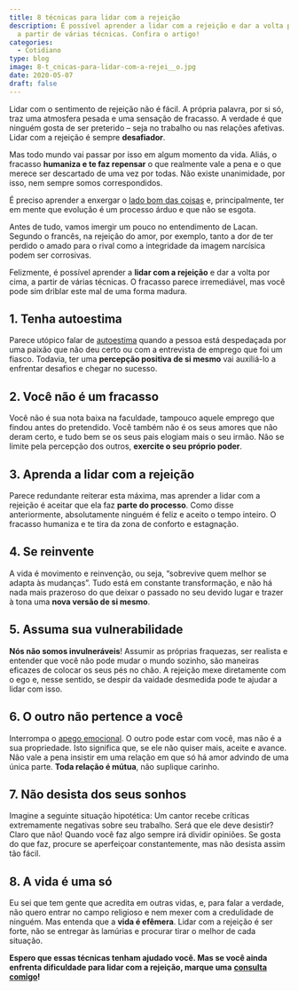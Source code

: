 ```yaml
---
title: 8 técnicas para lidar com a rejeição
description: É possível aprender a lidar com a rejeição e dar a volta por cima,
  a partir de várias técnicas. Confira o artigo!
categories:
  - Cotidiano
type: blog
image: 8-t_cnicas-para-lidar-com-a-rejei__o.jpg
date: 2020-05-07
draft: false
---
```


Lidar com o sentimento de rejeição não é fácil. A própria palavra, por si só, traz uma atmosfera pesada e uma sensação de fracasso. A verdade é que ninguém gosta de ser preterido – seja no trabalho ou nas relações afetivas. Lidar com a rejeição é sempre **desafiador**.

Mas todo mundo vai passar por isso em algum momento da vida. Aliás, o fracasso **humaniza e te faz repensar** o que realmente vale a pena e o que merece ser descartado de uma vez por todas. Não existe unanimidade, por isso, nem sempre somos correspondidos.

É preciso aprender a enxergar o [lado bom das coisas](/diario-positivo/) e, principalmente, ter em mente que evolução é um processo árduo e que não se esgota.

Antes de tudo, vamos imergir um pouco no entendimento de Lacan. Segundo o francês, na rejeição do amor, por exemplo, tanto a dor de ter perdido o amado para o rival como a integridade da imagem narcísica podem ser corrosivas.

Felizmente, é possível aprender a **lidar com a rejeição** e dar a volta por cima, a partir de várias técnicas. O fracasso parece irremediável, mas você pode sim driblar este mal de uma forma madura.

## 1. Tenha autoestima

Parece utópico falar de [autoestima](/como-aumentar-a-autoestima/) quando a pessoa está despedaçada por uma paixão que não deu certo ou com a entrevista de emprego que foi um fiasco. Todavia, ter uma **percepção positiva de si mesmo** vai auxiliá-lo a enfrentar desafios e chegar no sucesso.

## 2. Você não é um fracasso

Você não é sua nota baixa na faculdade, tampouco aquele emprego que findou antes do pretendido. Você também não é os seus amores que não deram certo, e tudo bem se os seus pais elogiam mais o seu irmão. Não se limite pela percepção dos outros, **exercite o seu próprio poder**.

## 3. Aprenda a lidar com a rejeição

Parece redundante reiterar esta máxima, mas aprender a lidar com a rejeição é aceitar que ela faz **parte do processo**. Como disse anteriormente, absolutamente ninguém é feliz e aceito o tempo inteiro. O fracasso humaniza e te tira da zona de conforto e estagnação.

## 4. Se reinvente

A vida é movimento e reinvenção, ou seja, “sobrevive quem melhor se adapta às mudanças”. Tudo está em constante transformação, e não há nada mais prazeroso do que deixar o passado no seu devido lugar e trazer à tona uma **nova versão de si mesmo**.

## 5. Assuma sua vulnerabilidade

**Nós não somos invulneráveis**! Assumir as próprias fraquezas, ser realista e entender que você não pode mudar o mundo sozinho, são maneiras eficazes de colocar os seus pés no chão. A rejeição mexe diretamente com o ego e, nesse sentido, se despir da vaidade desmedida pode te ajudar a lidar com isso.

## 6. O outro não pertence a você

Interrompa o [apego emocional](/voce-sofre-de-apego-emocional/). O outro pode estar com você, mas não é a sua propriedade. Isto significa que, se ele não quiser mais, aceite e avance. Não vale a pena insistir em uma relação em que só há amor advindo de uma única parte. **Toda relação é mútua**, não suplique carinho.

## 7. Não desista dos seus sonhos

Imagine a seguinte situação hipotética: Um cantor recebe críticas extremamente negativas sobre seu trabalho. Será que ele deve desistir? Claro que não! Quando você faz algo sempre irá dividir opiniões. Se gosta do que faz, procure se aperfeiçoar constantemente, mas não desista assim tão fácil.

## 8. A vida é uma só

Eu sei que tem gente que acredita em outras vidas, e, para falar a verdade, não quero entrar no campo religioso e nem mexer com a credulidade de ninguém. Mas entenda que a **vida é efêmera**. Lidar com a rejeição é ser forte, não se entregar às lamúrias e procurar tirar o melhor de cada situação.

**Espero que essas técnicas tenham ajudado você. Mas se você ainda enfrenta dificuldade para lidar com a rejeição, marque uma** **[consulta comigo](/contato/)!**
